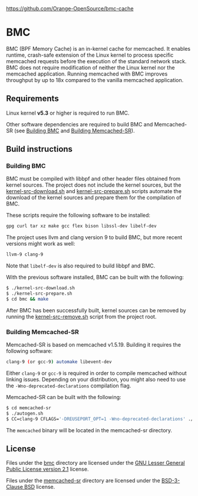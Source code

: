 https://github.com/Orange-OpenSource/bmc-cache

BMC
===

BMC (BPF Memory Cache) is an in-kernel cache for memcached. It enables runtime, crash-safe extension of the Linux kernel to process specific memcached requests before the execution of the standard network stack. BMC does not require modification of neither the Linux kernel nor the memcached application. Running memcached with BMC improves throughput by up to 18x compared to the vanilla memcached application.

Requirements
---

Linux kernel __v5.3__ or higher is required to run BMC.

Other software dependencies are required to build BMC and Memcached-SR (see [Building BMC](#building-bmc) and [Building Memcached-SR](#building-memcached-sr)). 

Build instructions
---

### Building BMC

BMC must be compiled with libbpf and other header files obtained from kernel sources. The project does not include the kernel sources, but the [kernel-src-download.sh](kernel-src-download.sh) and [kernel-src-prepare.sh](kernel-src-prepare.sh) scripts automate the download of the kernel sources and prepare them for the compilation of BMC.

These scripts require the following software to be installed:

```sh
gpg curl tar xz make gcc flex bison libssl-dev libelf-dev
```

The project uses llvm and clang version 9 to build BMC, but more recent versions might work as well:

```sh
llvm-9 clang-9
```

Note that ```libelf-dev``` is also required to build libbpf and BMC.

With the previous software installed, BMC can be built with the following:
```bash
$ ./kernel-src-download.sh
$ ./kernel-src-prepare.sh
$ cd bmc && make
```

After BMC has been successfully built, kernel sources can be removed by running the [kernel-src-remove.sh](kernel-src-remove.sh) script from the project root.

### Building Memcached-SR

Memcached-SR is based on memcached v1.5.19. Building it requires the following software:

```sh
clang-9 (or gcc-9) automake libevent-dev
```

Either ```clang-9``` or ```gcc-9``` is required in order to compile memcached without linking issues. Depending on your distribution, you might also need to use the ```-Wno-deprecated-declarations``` compilation flag.

Memcached-SR can be built with the following:
```bash
$ cd memcached-sr 
$ ./autogen.sh
$ CC=clang-9 CFLAGS='-DREUSEPORT_OPT=1 -Wno-deprecated-declarations' ./configure && make
```

The ```memcached``` binary will be located in the memcached-sr directory.


License
---

Files under the [bmc](bmc) directory are licensed under the [GNU Lesser General Public License version 2.1](LICENSE) license.

Files under the [memcached-sr](memcached-sr) directory are licensed under the [BSD-3-Clause BSD](LICENSE&#32;(Memcached&#32;customizations)) license.
